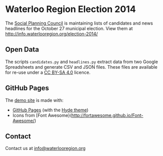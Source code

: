 # Waterloo Region Election 2014

The [Social Planning Council](http://waterlooregion.org) is maintaining lists of candidates and news headlines for the October 27 municipal election. View them at http://info.waterlooregion.org/election-2014/

## Open Data

The scripts `candidates.py` and `headlines.py` extract data from two Google Spreadsheets and generate CSV and JSON files. These files are available for re-use under a [CC BY-SA 4.0](http://creativecommons.org/licenses/by-sa/4.0/) licence.

## GitHub Pages

The [demo site](http://info.waterlooregion.org/election-2014/) is made with:

* [GitHub Pages](https://pages.github.com/) (with the [Hyde theme](http://hyde.getpoole.com))
* Icons from [Font Awesome}(http://fortawesome.github.io/Font-Awesome/)

## Contact

Contact us at info@waterlooregion.org
